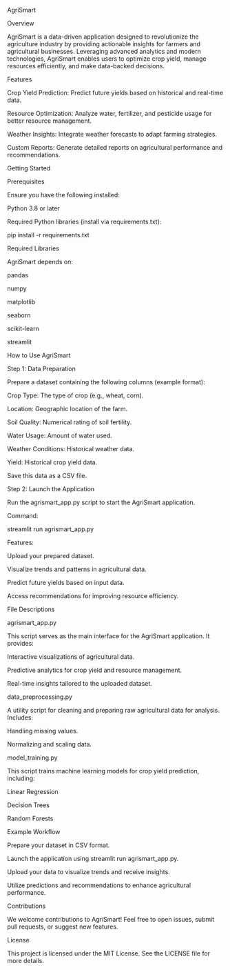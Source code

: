 AgriSmart

Overview

AgriSmart is a data-driven application designed to revolutionize the agriculture industry by providing actionable insights for farmers and agricultural businesses. Leveraging advanced analytics and modern technologies, AgriSmart enables users to optimize crop yield, manage resources efficiently, and make data-backed decisions.

Features

Crop Yield Prediction: Predict future yields based on historical and real-time data.

Resource Optimization: Analyze water, fertilizer, and pesticide usage for better resource management.

Weather Insights: Integrate weather forecasts to adapt farming strategies.

Custom Reports: Generate detailed reports on agricultural performance and recommendations.

Getting Started

Prerequisites

Ensure you have the following installed:

Python 3.8 or later

Required Python libraries (install via requirements.txt):

pip install -r requirements.txt

Required Libraries

AgriSmart depends on:

pandas

numpy

matplotlib

seaborn

scikit-learn

streamlit

How to Use AgriSmart

Step 1: Data Preparation

Prepare a dataset containing the following columns (example format):

Crop Type: The type of crop (e.g., wheat, corn).

Location: Geographic location of the farm.

Soil Quality: Numerical rating of soil fertility.

Water Usage: Amount of water used.

Weather Conditions: Historical weather data.

Yield: Historical crop yield data.

Save this data as a CSV file.

Step 2: Launch the Application

Run the agrismart_app.py script to start the AgriSmart application.

Command:

streamlit run agrismart_app.py

Features:

Upload your prepared dataset.

Visualize trends and patterns in agricultural data.

Predict future yields based on input data.

Access recommendations for improving resource efficiency.

File Descriptions

agrismart_app.py

This script serves as the main interface for the AgriSmart application. It provides:

Interactive visualizations of agricultural data.

Predictive analytics for crop yield and resource management.

Real-time insights tailored to the uploaded dataset.

data_preprocessing.py

A utility script for cleaning and preparing raw agricultural data for analysis. Includes:

Handling missing values.

Normalizing and scaling data.

model_training.py

This script trains machine learning models for crop yield prediction, including:

Linear Regression

Decision Trees

Random Forests

Example Workflow

Prepare your dataset in CSV format.

Launch the application using streamlit run agrismart_app.py.

Upload your data to visualize trends and receive insights.

Utilize predictions and recommendations to enhance agricultural performance.

Contributions

We welcome contributions to AgriSmart! Feel free to open issues, submit pull requests, or suggest new features.

License

This project is licensed under the MIT License. See the LICENSE file for more details.


